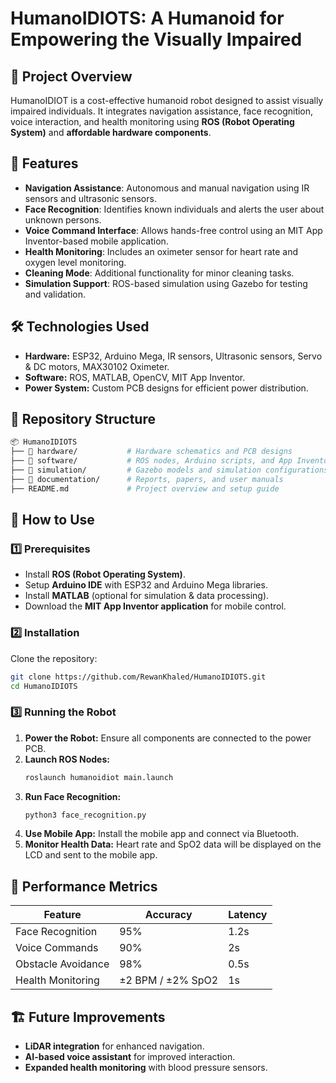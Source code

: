 # HumanoIDIOTS: A Humanoid for Empowering the Visually Impaired

## 📌 Project Overview
HumanoIDIOT is a cost-effective humanoid robot designed to assist visually impaired individuals. It integrates navigation assistance, face recognition, voice interaction, and health monitoring using **ROS (Robot Operating System)** and **affordable hardware components**. 

## 🚀 Features
- **Navigation Assistance**: Autonomous and manual navigation using IR sensors and ultrasonic sensors.
- **Face Recognition**: Identifies known individuals and alerts the user about unknown persons.
- **Voice Command Interface**: Allows hands-free control using an MIT App Inventor-based mobile application.
- **Health Monitoring**: Includes an oximeter sensor for heart rate and oxygen level monitoring.
- **Cleaning Mode**: Additional functionality for minor cleaning tasks.
- **Simulation Support**: ROS-based simulation using Gazebo for testing and validation.

## 🛠️ Technologies Used
- **Hardware:** ESP32, Arduino Mega, IR sensors, Ultrasonic sensors, Servo & DC motors, MAX30102 Oximeter.
- **Software:** ROS, MATLAB, OpenCV, MIT App Inventor.
- **Power System:** Custom PCB designs for efficient power distribution.

## 📂 Repository Structure
```bash
📦 HumanoIDIOTS
├── 📁 hardware/           # Hardware schematics and PCB designs
├── 📁 software/           # ROS nodes, Arduino scripts, and App Inventor code
├── 📁 simulation/         # Gazebo models and simulation configurations
├── 📁 documentation/      # Reports, papers, and user manuals
├── README.md             # Project overview and setup guide
```

## 📖 How to Use
### 1️⃣ Prerequisites
- Install **ROS (Robot Operating System)**.
- Setup **Arduino IDE** with ESP32 and Arduino Mega libraries.
- Install **MATLAB** (optional for simulation & data processing).
- Download the **MIT App Inventor application** for mobile control.

### 2️⃣ Installation
Clone the repository:
```bash
git clone https://github.com/RewanKhaled/HumanoIDIOTS.git
cd HumanoIDIOTS
```

### 3️⃣ Running the Robot
1. **Power the Robot:** Ensure all components are connected to the power PCB.
2. **Launch ROS Nodes:**
   ```bash
   roslaunch humanoidiot main.launch
   ```
3. **Run Face Recognition:**
   ```bash
   python3 face_recognition.py
   ```
4. **Use Mobile App:** Install the mobile app and connect via Bluetooth.
5. **Monitor Health Data:** Heart rate and SpO2 data will be displayed on the LCD and sent to the mobile app.

## 🔬 Performance Metrics
| Feature | Accuracy | Latency |
|---------|---------|---------|
| Face Recognition | 95% | 1.2s |
| Voice Commands | 90% | 2s |
| Obstacle Avoidance | 98% | 0.5s |
| Health Monitoring | ±2 BPM / ±2% SpO2 | 1s |

## 🏗️ Future Improvements
- **LiDAR integration** for enhanced navigation.
- **AI-based voice assistant** for improved interaction.
- **Expanded health monitoring** with blood pressure sensors.
